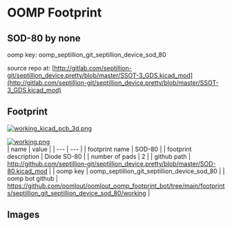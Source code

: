 # OOMP Footprint  
## SOD-80  by none  
  
oomp key: oomp_septillion_git_septillion_device_sod_80  
  
source repo at: [http://gitlab.com/septillion-git/septillion_device.pretty/blob/master/SSOT-3_GDS.kicad_mod](http://gitlab.com/septillion-git/septillion_device.pretty/blob/master/SSOT-3_GDS.kicad_mod)  
## Footprint  
  
[![working_kicad_pcb_3d.png](working_kicad_pcb_3d_600.png)](working_kicad_pcb_3d.png)  
  
[![working.png](working_600.png)](working.png)  
| name | value | 
| --- | --- | 
| footprint name | SOD-80 | 
| footprint description | Diode SO-80 | 
| number of pads | 2 | 
| github path | http://github.com/septillion-git/septillion_device.pretty/blob/master/SOD-80.kicad_mod | 
| oomp key | oomp_septillion_git_septillion_device_sod_80 | 
| oomp bot github | https://github.com/oomlout/oomlout_oomp_footprint_bot/tree/main/footprints/septillion_git_septillion_device_sod_80/working | 
## Images  
